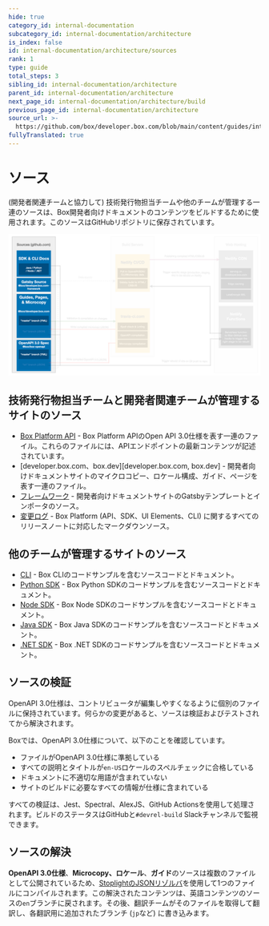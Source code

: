 ```yaml
---
hide: true
category_id: internal-documentation
subcategory_id: internal-documentation/architecture
is_index: false
id: internal-documentation/architecture/sources
rank: 1
type: guide
total_steps: 3
sibling_id: internal-documentation/architecture
parent_id: internal-documentation/architecture
next_page_id: internal-documentation/architecture/build
previous_page_id: internal-documentation/architecture
source_url: >-
  https://github.com/box/developer.box.com/blob/main/content/guides/internal-documentation/architecture/1-sources.md
fullyTranslated: true
---
```

<!-- does not need translation -->

# ソース

(開発者関連チームと協力して) 技術発行物担当チームや他のチームが管理する一連のソースは、Box開発者向けドキュメントのコンテンツをビルドするために使用されます。このソースはGitHubリポジトリに保存されています。

<ImageFrame center shadow border>

![ソース](./images/Sources2.png)

</ImageFrame>

## 技術発行物担当チームと開発者関連チームが管理するサイトのソース

* [Box Platform API][Box Platform API] - Box Platform APIのOpen API 3.0仕様を表す一連のファイル。これらのファイルには、APIエンドポイントの最新コンテンツが記述されています。
* [developer.box.com、box.dev][developer.box.com, box.dev] - 開発者向けドキュメントサイトのマイクロコピー、ロケール構成、ガイド、ページを表す一連のファイル。
* [フレームワーク][Framework] - 開発者向けドキュメントサイトのGatsbyテンプレートとインポータのソース。
* [変更ログ][Changelog] - Box Platform (API、SDK、UI Elements、CLI) に関するすべてのリリースノートに対応したマークダウンソース。

## 他のチームが管理するサイトのソース

* [CLI][CLI] - Box CLIのコードサンプルを含むソースコードとドキュメント。
* [Python SDK][Python SDK] - Box Python SDKのコードサンプルを含むソースコードとドキュメント。
* [Node SDK][Node SDK] - Box Node SDKのコードサンプルを含むソースコードとドキュメント。
* [Java SDK][Java SDK] - Box Java SDKのコードサンプルを含むソースコードとドキュメント。
* [.NET SDK][.NET SDK] - Box .NET SDKのコードサンプルを含むソースコードとドキュメント。

## ソースの検証

OpenAPI 3.0仕様は、コントリビュータが編集しやすくなるように個別のファイルに保持されています。何らかの変更があると、ソースは検証およびテストされてから解決されます。

Boxでは、OpenAPI 3.0仕様について、以下のことを確認しています。

* ファイルがOpenAPI 3.0仕様に準拠している
* すべての説明とタイトルが`en-US`ロケールのスペルチェックに合格している
* ドキュメントに不適切な用語が含まれていない
* サイトのビルドに必要なすべての情報が仕様に含まれている

すべての検証は、Jest、Spectral、AlexJS、GitHub Actionsを使用して処理されます。ビルドのステータスはGitHubと`#devrel-build` Slackチャンネルで監視できます。

## ソースの解決

**OpenAPI 3.0仕様**、**Microcopy、ロケール**、**ガイド**のソースは複数のファイルとして公開されているため、[StoplightのJSONリゾルバ][Stoplight's JSON Resolver]を使用して1つのファイルにコンパイルされます。この解決されたコンテンツは、英語コンテンツのソースの`en`ブランチに戻されます。その後、翻訳チームがそのファイルを取得して翻訳し、各翻訳用に追加されたブランチ (`jp`など) に書き込みます。

[Box Platform API]: https://github.com/box/box-openapi

[developer.box.com]: https://github.com/box/developer.box.com

[Framework]: https://github.com/box/developer.box.com-framework

[Changelog]: https://github.com/box/box-developer-changelog

[CLI]: https://github.com/box/boxcli

[Python SDK]: https://github.com/box/box-python-sdk

[Node SDK]: https://github.com/box/box-node-sdk

[Java SDK]: https://github.com/box/box-java-sdk

[.NET SDK]: https://github.com/box/box-windows-sdk

[Stoplight's JSON Resolver]: https://github.com/stoplightio/json-ref-resolver

